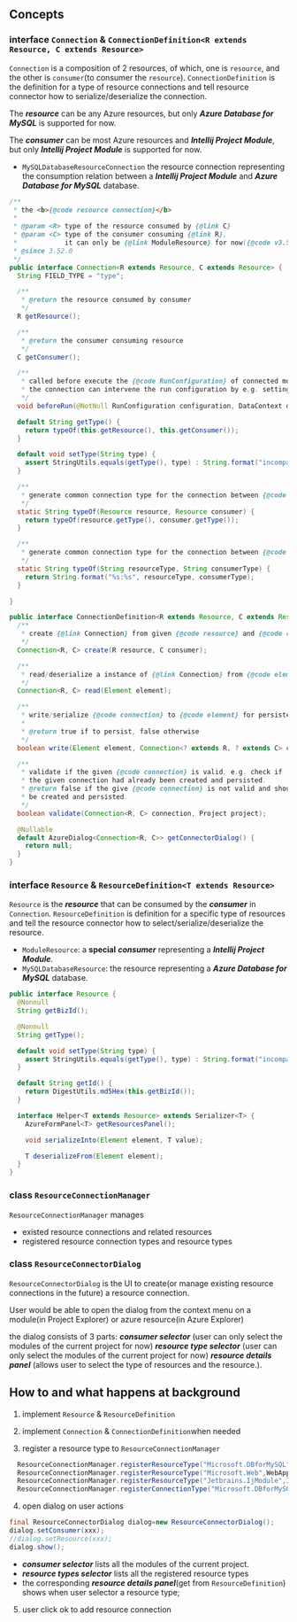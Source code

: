 ## Concepts

### interface `Connection` & `ConnectionDefinition<R extends Resource, C extends Resource>`

`Connection` is a composition of 2 resources, of which, one is `resource`, and the other is
`consumer`(to consumer the `resource`).
`ConnectionDefinition` is the definition for a type of resource connections and tell resource
connector how to serialize/deserialize the connection.

The _**resource**_ can be any Azure resources, but only _**Azure Database for MySQL**_ is supported
for now.

The **_consumer_** can be most Azure resources and _**Intellij Project Module**_, but only _**Intellij 
Project Module**_ is supported for now.

* `MySQLDatabaseResourceConnection` the resource connection representing the consumption relation 
  between a _**Intellij Project Module**_ and _**Azure Database for MySQL**_ database.
```java
/**
 * the <b>{@code resource connection}</b>
 *
 * @param <R> type of the resource consumed by {@link C}
 * @param <C> type of the consumer consuming {@link R},
 *            it can only be {@link ModuleResource} for now({@code v3.52.0})
 * @since 3.52.0
 */
public interface Connection<R extends Resource, C extends Resource> {
  String FIELD_TYPE = "type";

  /**
   * @return the resource consumed by consumer
   */
  R getResource();

  /**
   * @return the consumer consuming resource
   */
  C getConsumer();

  /**
   * called before execute the {@code RunConfiguration} of connected module<br>
   * the connection can intervene the run configuration by e.g. setting environment variables
   */
  void beforeRun(@NotNull RunConfiguration configuration, DataContext dataContext);

  default String getType() {
    return typeOf(this.getResource(), this.getConsumer());
  }

  default void setType(String type) {
    assert StringUtils.equals(getType(), type) : String.format("incompatible resource type \"%s\":\"%s\"", getType(), type);
  }

  /**
   * generate common connection type for the connection between {@code resource} and {@code consumer}
   */
  static String typeOf(Resource resource, Resource consumer) {
    return typeOf(resource.getType(), consumer.getType());
  }

  /**
   * generate common connection type for the connection between {@code resourceType} and {@code consumerType}
   */
  static String typeOf(String resourceType, String consumerType) {
    return String.format("%s:%s", resourceType, consumerType);
  }

}
```

```java
public interface ConnectionDefinition<R extends Resource, C extends Resource> {
  /**
   * create {@link Connection} from given {@code resource} and {@code consumer}
   */
  Connection<R, C> create(R resource, C consumer);

  /**
   * read/deserialize a instance of {@link Connection} from {@code element}
   */
  Connection<R, C> read(Element element);

  /**
   * write/serialize {@code connection} to {@code element} for persistence
   *
   * @return true if to persist, false otherwise
   */
  boolean write(Element element, Connection<? extends R, ? extends C> connection);

  /**
   * validate if the given {@code connection} is valid, e.g. check if
   * the given connection had already been created and persisted.
   * @return false if the give {@code connection} is not valid and should not
   * be created and persisted.
   */
  boolean validate(Connection<R, C> connection, Project project);

  @Nullable
  default AzureDialog<Connection<R, C>> getConnectorDialog() {
    return null;
  }
}
```
### interface `Resource` & `ResourceDefinition<T extends Resource>`

`Resource` is the _**resource**_ that can be consumed by the _**consumer**_ in `Connection`.
`ResourceDefinition` is definition for a specific type of resources and tell the resource connector how to select/serialize/deserialize the resource.

* `ModuleResource`: a **special** _**consumer**_ representing a _**Intellij Project Module**_.
* `MySQLDatabaseResource`: the resource representing a _**Azure Database for MySQL**_ database.
```java
public interface Resource {
  @Nonnull
  String getBizId();

  @Nonnull
  String getType();

  default void setType(String type) {
    assert StringUtils.equals(getType(), type) : String.format("incompatible resource type \"%s\":\"%s\"", getType(), type);
  }

  default String getId() {
    return DigestUtils.md5Hex(this.getBizId());
  }

  interface Helper<T extends Resource> extends Serializer<T> {
    AzureFormPanel<T> getResourcesPanel();

    void serializeInto(Element element, T value);

    T deserializeFrom(Element element);
  }
}
```

### class `ResourceConnectionManager`

`ResourceConnectionManager` manages
* existed resource connections and related resources
* registered resource connection types and resource types

### class `ResourceConnectorDialog`

`ResourceConnectorDialog` is the UI to create(or manage existing resource connections in the future) a resource connection.

User would be able to open the dialog from the context menu on a module(in Project Explorer) or azure resource(in Azure Explorer)

the dialog consists of 3 parts:
_**consumer selector**_ (user can only select the modules of the current project for now)
_**resource type selector**_ (user can only select the modules of the current project for now)
_**resource details panel**_ (allows user to select the type of resources and the resource.).

## How to and what happens at background

1. implement `Resource` & `ResourceDefinition`

2. implement `Connection` & `ConnectionDefinition`when needed

3. register a resource type to `ResourceConnectionManager`

```java
  ResourceConnectionManager.registerResourceType("Microsoft.DBforMySQL",MySQLDatabaseResourceManager.getInstance());
  ResourceConnectionManager.registerResourceType("Microsoft.Web",WebAppResourceHelper.getInstance(),CONSUMER|RESOURCE);
  ResourceConnectionManager.registerResourceType("Jetbrains.IjModule",IntellijModuleResourceHelper.getInstance(),ResourceConnectionManager.CONSUMER);
  ResourceConnectionManager.registerConnectionType("Microsoft.DBforMySQL:Jetbrains.IjModule",MySQLDatabaseResourceConnection.getInstance());
```
4. open dialog on user actions

```java
final ResourceConnectorDialog dialog=new ResourceConnectorDialog();
dialog.setConsumer(xxx);
//dialog.setResource(xxx);
dialog.show();
```

* **_consumer selector_** lists all the modules of the current project.
* **_resource types selector_** lists all the registered resource types
* the corresponding **_resource details panel_**(get from `ResourceDefinition`) shows when user selector a resource type;

5. user click ok to add resource connection
